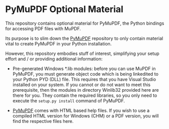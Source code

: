 # PyMuPDF Optional Material
This repository contains optional material for PyMuPDF, the Python bindings for accessing PDF files with MuPDF.

Its purpose is to slim down the [PyMuPDF](https://github.com/rk700/PyMuPDF) repository to only contain material vital to create PyMuPDF in your Python installation.

However, this repository embodies stuff of interest, simplifying your setup effort and / or providing additional information:

* Pre-generated Windows *.lib modules: before you can use MuPDF in PyMuPDF, you must generate object code which is being linkedited to your Python PYD (DLL) file. This requires that you have Visual Studio installed on your system. If you cannot or do not want to meet this prerequisite, then the modules in directory Winlib32 provided here are there for you. They contain the required libraries, so you only need to execute the ``setup.py install`` command of PyMuPDF.

* [PyMuPDF](https://github.com/rk700/PyMuPDF) comes with HTML based help files. If you wish to use a compiled HTML version for Windows (CHM) or a PDF version, you will find the respective files here.
